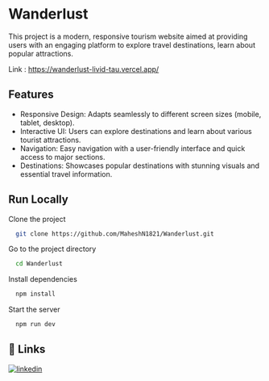
# Wanderlust

This project is a modern, responsive tourism website aimed at providing users with an engaging platform to explore travel destinations, learn about popular attractions.

Link : https://wanderlust-livid-tau.vercel.app/

## Features

- Responsive Design: Adapts seamlessly to different screen sizes (mobile, tablet, desktop).
- Interactive UI: Users can explore destinations and learn about various tourist attractions.
- Navigation: Easy navigation with a user-friendly interface and quick access to major sections.
- Destinations: Showcases popular destinations with stunning visuals and essential travel information.


## Run Locally

Clone the project

```bash
  git clone https://github.com/MaheshN1821/Wanderlust.git
```

Go to the project directory

```bash
  cd Wanderlust
```

Install dependencies

```bash
  npm install
```

Start the server

```bash
  npm run dev
```


## 🔗 Links
[![linkedin](https://img.shields.io/badge/linkedin-0A66C2?style=for-the-badge&logo=linkedin&logoColor=white)](https://www.linkedin.com/in/mahesh-18-n/)

